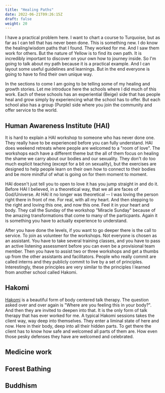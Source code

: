 ```yaml
---
title: "Healing Paths"
date: 2022-06-21T09:26:15Z
draft: false
weight: 20
---
```

I have a practical problem here. I want to chart a course to Turquoise, but as far as I can tell that has never been done. This is something new. I do know the healing/wisdom paths that I found. They worked for me. And I saw them work for others. But the nature of Yellow is to find its own path. It is incredibly important to discover on your own how to journey inside. So I'm going to talk about my path because it is a practical example. And I can layout some useful guidelines and learnings. But in the end everyone is going to have to find their own unique way.   

In the sections to come I am going to be telling some of my healing and growth stories. Let me introduce here the schools where I did much of this work. Each of these schools has an experiential (Beige) side that has people heal and grow simply by experiencing what the school has to offer. But each school also has a group (Purple) side where you join the community and offer service to the world.

## Human Awareness Institute (HAI)

It is hard to explain a HAI workshop to someone who has never done one. They really have to be experienced before you can fully understand. HAI does weekend retreats where people are welcomed to a "room of love". The workshops each have a different theme but the all of them focus on healing the shame we carry about our bodies and our sexuality. They don't do too much explicit teaching (except for a bit on sexuality), but the exercises are designed to help people learn on their own how to connect to their bodies and be more mindful of what is going on for them moment to moment.

HAI doesn't just tell you to open to love it has you jump straight in and do it. Before HAI I believed, in a theoretical way, that we all are faces of God/Universe. At HAI it no longer was theoretical -- I was loving the person right there in front of me. For real, with all my heart. And then stepping to the right and loving this one, and now this one. Feel it in your heart and body. They call the Sunday of the workshop "Miracle Sunday" because of the amazing transformations that come to many of the particpants. Again it is something you have to actually experience to understand.

After you have done the levels, if you want to go deeper there is the call to service. To join as volunteer for the workshops. Not everyone is chosen as an assistant. You have to take several training classes, and you have to pass an active listening assessment before you can even be a provisional team member. Then you have to assist two or three workshops and get a thumbs up from the other assistants and facilitators. People who really commit are called interns and they publicly commit to live by a set of principles. Interestingly, these principles are very similar to the principles I learned from another school called Hakomi.

## Hakomi

[Hakomi](https://hakomiinstitute.com/) is a beautiful form of body centered talk therapy. The question asked over and over again is "Where are you feeling this in your body?". And then they are invited to deepen into that. It is the only form of talk therapy that has ever worked for me. A typical Hakomi sessions takes the client way, way deep into themselves. They enter a liminal state of here and now. Here in their body, deep into all their hidden parts. To get there the client has to know how safe and welcomed all parts of them are. How even those pesky defenses they have are welcomed and celebrated.


## Medicine work

## Forest Bathing

## Buddhism

